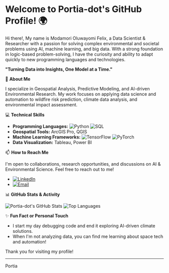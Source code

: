 # Welcome to Portia-dot's GitHub Profile! 🌍

Hi there!, My name is Modamori Oluwayomi Felix, a Data Scientist & Researcher with a passion for solving complex environmental and societal problems using AI, machine learning, and big data. With a strong foundation in logic-based problem-solving, I have the curiosity and ability to adapt quickly to new programming languages and technologies.

**"Turning Data into Insights, One Model at a Time."**

🚀 **About Me**

I specialize in Geospatial Analysis, Predictive Modeling, and AI-driven Environmental Research. My work focuses on applying data science and automation to wildfire risk prediction, climate data analysis, and environmental impact assessment.


💻 **Technical Skills**

- **Programming Languages:** ![Python](https://img.shields.io/badge/Python-3776AB?style=flat-square&logo=python&logoColor=white) ![SQL](https://img.shields.io/badge/SQL-4479A1?style=flat-square&logo=postgresql&logoColor=white)
- **Geospatial Tools:** ArcGIS Pro, QGIS
- **Machine Learning Frameworks:** ![TensorFlow](https://img.shields.io/badge/TensorFlow-FF6F00?style=flat-square&logo=tensorflow&logoColor=white) ![PyTorch](https://img.shields.io/badge/PyTorch-EE4C2C?style=flat-square&logo=pytorch&logoColor=white)
- **Data Visualization:** Tableau, Power BI

📫 **How to Reach Me**

I'm open to collaborations, research opportunities, and discussions on AI & Environmental Science. Feel free to reach out to me!

- [![LinkedIn](https://img.shields.io/badge/LinkedIn-0A66C2?style=flat-square&logo=linkedin&logoColor=white)](https://www.linkedin.com/in/modamori/)
- [![Email](https://img.shields.io/badge/Email-D14836?style=flat-square&logo=gmail&logoColor=white)](mailto:modamorioluwayomi@gmail.com)

📊 **GitHub Stats & Activity**

![Portia-dot's GitHub Stats](https://github-readme-stats.vercel.app/api?username=Portia-dot&show_icons=true&theme=radical)
![Top Languages](https://github-readme-stats.vercel.app/api/top-langs/?username=Portia-dot&layout=compact&theme=radical)


✨ **Fun Fact or Personal Touch**

- I start my day debugging code and end it exploring AI-driven climate solutions.
- When I'm not analyzing data, you can find me learning about space tech and automation!

Thank you for visiting my profile!

---
Portia
